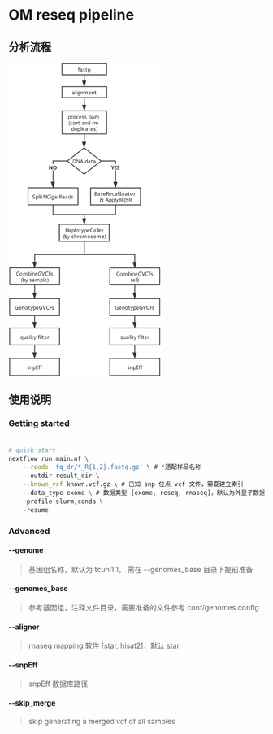 # OM reseq pipeline

## 分析流程

<img src="images/reseq.png" width="300" align=center />

## 使用说明

### Getting started
```bash

# quick start
nextflow run main.nf \
    --reads 'fq_dr/*_R{1,2}.fastq.gz' \ # *通配样品名称
    --outdir result_dir \
    --known_vcf known.vcf.gz \ # 已知 snp 位点 vcf 文件，需要建立索引
    --data_type exome \ # 数据类型 [exome, reseq, rnaseq]，默认为外显子数据
    -profile slurm,conda \ 
    -resume

```

### Advanced

#### --genome
>基因组名称，默认为 tcuni1.1， 需在 --genomes_base 目录下提前准备

#### --genomes_base
>参考基因组，注释文件目录，需要准备的文件参考 conf/genomes.config

#### --aligner
>rnaseq mapping 软件 [star, hisat2]，默认 star

#### --snpEff
>snpEff 数据库路径

#### --skip_merge
>skip generating a merged vcf of all samples

